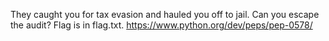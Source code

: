 They caught you for tax evasion and hauled you off to jail. Can you escape the audit? Flag is in flag.txt. https://www.python.org/dev/peps/pep-0578/
